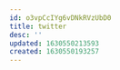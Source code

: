 ```yaml
---
id: o3vpCcIYg6vDNkRVzUbD0
title: twitter
desc: ''
updated: 1630550213593
created: 1630550193257
---
```


[](Twitter%20Optimization%7CMyProjects.Optimize%20Social%20Media.Twitter%20Optimization#twitter-optimization)
